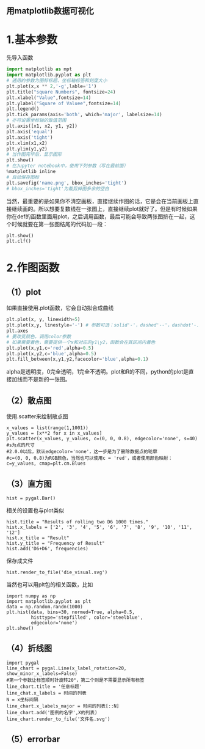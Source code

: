 ## 用matplotlib数据可视化
# 1.基本参数
先导入函数
```python
import matplotlib as mpt
import matplotlib.pyplot as plt
# 通用的参数为图标标题、坐标轴标签和刻度大小
plt.plot(x,x ** 2,'-g',lable='1')
plt.title("square Numbers", fontsize=24)
plt.xlabel("Value",fontsize=14)
plt.ylabel("Square of Valuee",fontsize=14)
plt.legend()
plt.tick_params(axis='both', which='major', labelsize=14)
# 亦可设置坐标轴的取值范围
plt.axis([x1, x2, y1, y2])
plt.axis('equal')
plt.axis('tight')
plt.xlim(x1,x2)
plt.ylim(y1,y2)
# 当作图完毕后，显示图形
plt.show()
# 在Jupyter notebook中，使用下列参数（写在最前面）
%matplotlib inline
# 自动保存图标
plt.savefig('name.png', bbox_inches='tight')
# bbox_inches='tight'为裁剪掉图多余的空白
```
当然，最重要的是如果你不清空画板，直接继续作图的话，它是会在当前画板上直接继续画的。所以想要复数线在一张图上，直接继续plot就好了。但是有时候如果你在def的函数里面用plot，之后调用函数，最后可能会导致两张图挤在一起，这个时候就要在第一张图结尾的代码加一段：
```python
plt.show()
plt.clf()
```
# 2.作图函数
## （1）plot
如果直接使用.plot函数，它会自动拟合成曲线
```python
plt.plot(x, y, linewidth=5)
plt.plot(x,y, linestyle='-') # 参数可选：solid'-'，dashed'--'，dashdot'-.'，dotted':'
plt.axes
# 要改变颜色，调用color参数
# 如果需要着色，需要提供一个x和对应的y1\y2，函数会在其区间内着色
plt.plot(x,y1,c='red',alpha=0.5)
plt.plot(x,y2,c='blue',alpha=0.5)
plt.fill_between(x,y1,y2,facecolor='blue',alpha=0.1)
```
alpha是透明度，0完全透明，1完全不透明。plot和R的不同，python的plot是直接加线而不是新的一张图。

## （2）散点图
使用.scatter来绘制散点图
```
x_values = list(range(1,1001))
y_values = [x**2 for x in x_values]
plt.scatter(x_values, y_values, c=(0, 0, 0.8), edgecolor='none', s=40)
#s为点的尺寸
#2.0.0以后，默认edgecolor='none'，这一步是为了删除数据点的轮廓
#c=(0, 0, 0.8)为RGB颜色，当然也可以使用c = 'red'，或者使用颜色映射：c=y_values, cmap=plt.cm.Blues
```
## （3）直方图
```
hist = pygal.Bar()
```
相关的设置也与plot类似
```
hist.title = "Results of rolling two D6 1000 times."
hist.x_labels = ['2', '3', '4', '5', '6', '7', '8', '9', '10', '11', '12']
hist.x_title = "Result"
hist.y_title = "Frequency of Result"
hist.add('D6+D6', frequencies)
```
保存成文件
```
hist.render_to_file('die_visual.svg')
```
当然也可以用plt包的相关函数，比如
```
import numpy as np
import matplotlib.pyplot as plt
data = np.random.randn(1000)
plt.hist(data, bins=30, normed=True, alpha=0.5,
         histtype='stepfilled', color='steelblue',
         edgecolor='none')
plt.show()
```
## （4）折线图
```
import pygal
line_chart = pygal.Line(x_label_rotation=20, show_minor_x_labels=False)
#第一个参数让标签顺时针旋转20°，第二个则是不需要显示所有标签
line_chart.title = '任意标题'
line_chat.x_labels = 时间的列表
N = x坐标间隔
line_chart.x_labels_major = 时间的列表[::N]
line_chart.add('图例的名字',X的列表)
line_chart.render_to_file('文件名.svg')
```

## （5）errorbar
